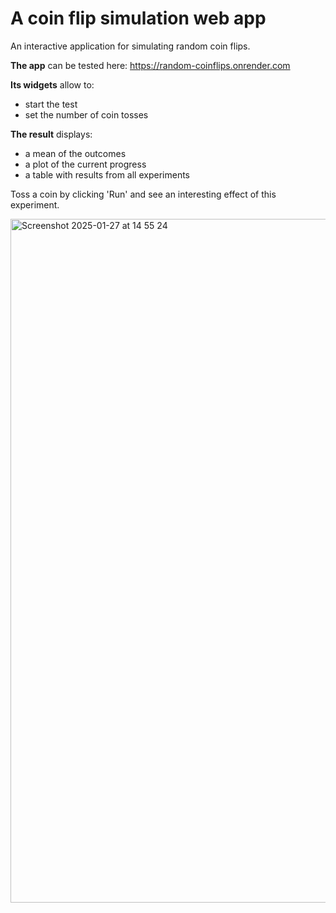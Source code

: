 # A coin flip simulation web app

An interactive application for simulating random coin flips.

__The app__ can be tested here:
https://random-coinflips.onrender.com

__Its widgets__ allow to:
* start the test
* set the number of coin tosses

__The result__ displays:
* a mean of the outcomes
* a plot of the current progress
* a table with results from all experiments

Toss a coin by clicking 'Run' and see an interesting effect of this experiment.

<img width="1094" alt="Screenshot 2025-01-27 at 14 55 24" src="https://github.com/user-attachments/assets/c779b0c9-5c4a-4964-86a4-0ab22b873376" />
